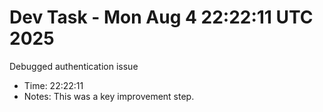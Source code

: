# Dev Task - Mon Aug  4 22:22:11 UTC 2025
Debugged authentication issue
- Time: 22:22:11
- Notes: This was a key improvement step.
